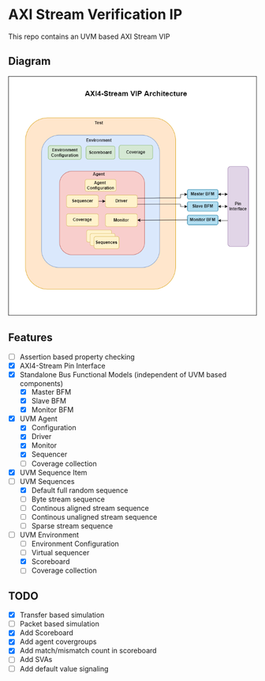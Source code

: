 # AXI Stream Verification IP
This repo contains an UVM based AXI Stream VIP

## Diagram
![Diagram](doc/vip-architecture.png)

## Features
- [ ] Assertion based property checking
- [x] AXI4-Stream Pin Interface
- [x] Standalone Bus Functional Models (independent of UVM based components)
  - [x] Master BFM 
  - [x] Slave BFM
  - [x] Monitor BFM
- [x] UVM Agent
  - [x] Configuration
  - [x] Driver
  - [x] Monitor
  - [x] Sequencer
  - [ ] Coverage collection
- [x] UVM Sequence Item
- [ ] UVM Sequences
  - [x] Default full random sequence 
  - [ ] Byte stream sequence
  - [ ] Continous aligned stream sequence
  - [ ] Continous unaligned stream sequence
  - [ ] Sparse stream sequence
- [ ] UVM Environment
  - [ ] Environment Configuration
  - [ ] Virtual sequencer
  - [x] Scoreboard
  - [ ] Coverage collection 

## TODO
  - [x] Transfer based simulation
  - [ ] Packet based simulation
  - [x] Add Scoreboard
  - [x] Add agent covergroups
  - [x] Add match/mismatch count in scoreboard
  - [ ] Add SVAs
  - [ ] Add default value signaling
